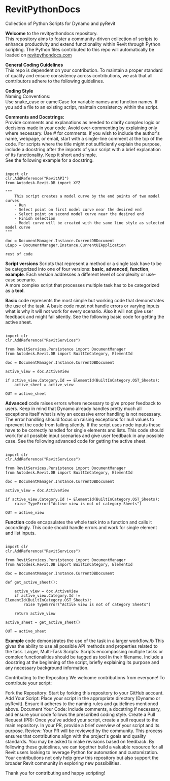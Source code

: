 # RevitPythonDocs
Collection of Python Scripts for Dynamo and pyRevit

**Welcome** to the revitpythondocs repository.<br>
This repository aims to foster a community-driven collection of scripts to enhance productivity and extend functionality within Revit through Python scripting.
The Python files contributed to this repo will automatically be loaded on [revitpythondocs.com](https://www.revitpythondocs.com) <br>

**General Coding Guidelines**<br>
This repo is dependent on your contribution.
To maintain a proper standard of quality and ensure consistency across contributions, we ask that all contributors adhere to the following guidelines.<br>

**Coding Style**<br>
Naming Conventions:<br>
Use snake_case or camelCase for variable names and function names. If you add a file to an existing script, maintain consistency within the script.<br>

**Comments and Docstrings:**<br>
Provide comments and explanations as needed to clarify complex logic or decisions made in your code. Avoid over-commenting by explaining only where necessary.
Use # for comments. If you wish to include the author's name, webpage, or email, start with a single-line comment at the top of the code.
For scripts where the title might not sufficiently explain the purpose, include a docstring after the imports of your script with a brief explanation of its functionality. Keep it short and simple.<br>
See the following example for a docstring.

<pre lang="python"><code>
import clr
clr.AddReference("RevitAPI")
from Autodesk.Revit.DB import XYZ

"""
    This script creates a model curve by the end points of two model curves
    - Run
    - Select point on first model curve near the desired end
    - Select point on second model curve near the desired end
    - Finish selection
    - Model curve will be created with the same line style as selected model curve
"""

doc = DocumentManager.Instance.CurrentDBDocument
uiapp = DocumentManager.Instance.CurrentUIApplication

rest of code
</code></pre>

**Script versions**
Scripts that represent a method or a single task have to be be categorized into one of four versions: **basic**, **advanced**, **function**, **example**. Each version addresses a different level of complexity or use-case scenario. <br>
A more complex script that processes multiple task has to be categorized as a **tool**.

**Basic** code represents the most simple but working code that demonstrates the use of the task.
A basic code must not handle errors or varying inputs what is why it will not work for every scenario. Also it will not give user feedback and might fail silently.
See the following basic code for getting the active sheet.

<pre lang="python"><code>
import clr
clr.AddReference("RevitServices")

from RevitServices.Persistence import DocumentManager
from Autodesk.Revit.DB import BuiltInCategory, ElementId

doc = DocumentManager.Instance.CurrentDBDocument

active_view = doc.ActiveView

if active_view.Category.Id == ElementId(BuiltInCategory.OST_Sheets):
    active_sheet = active_view

OUT = active_sheet
</code></pre>

**Advanced** code raises errors where necessary to give proper feedback to users.
Keep in mind that Dynamo already handles pretty much all exceptions itself what is why an excessive error handling is not necessary.
The error handling should focus on raising exceptions for null values to nprevent the code from failing silently.
If the script uses node inputs these have to be correctly handled for single elements and lists.
This code should work for all possible input scenarios and give user feedback in any possible case.
See the following advanced code for getting the active sheet.

<pre lang="python"><code>
import clr
clr.AddReference("RevitServices")

from RevitServices.Persistence import DocumentManager
from Autodesk.Revit.DB import BuiltInCategory, ElementId

doc = DocumentManager.Instance.CurrentDBDocument

active_view = doc.ActiveView

if active_view.Category.Id != ElementId(BuiltInCategory.OST_Sheets):
    raise TypeError("Active view is not of category Sheets")

OUT = active_view
</code></pre>

**Function** code encapsulates the whole task into a function and calls it accordingly.
This code should handle errors and work for single element and list inputs.

<pre lang="python"><code>
import clr
clr.AddReference("RevitServices")

from RevitServices.Persistence import DocumentManager
from Autodesk.Revit.DB import BuiltInCategory, ElementId

doc = DocumentManager.Instance.CurrentDBDocument

def get_active_sheet():

    active_view = doc.ActiveView
    if active_view.Category.Id != ElementId(BuiltInCategory.OST_Sheets):
        raise TypeError("Active view is not of category Sheets")

    return active_view

active_sheet = get_active_sheet()

OUT = active_sheet
</code></pre>

**Example** code demonstrates the use of the task in a larger workflow./b This gives the ability to use all possible API methods and properties related to the task.
Larger, Multi-Task Scripts: Scripts encompassing multiple tasks or complex functionalities should be tagged as tool in their filename. Include a docstring at the beginning of the script, briefly explaining its purpose and any necessary background information.

Contributing to the Repository
We welcome contributions from everyone! To contribute your script:

Fork the Repository: Start by forking this repository to your GitHub account.
Add Your Script: Place your script in the appropriate directory (Dynamo or pyRevit). Ensure it adheres to the naming rules and guidelines mentioned above.
Document Your Code: Include comments, a docstring if necessary, and ensure your code follows the prescribed coding style.
Create a Pull Request (PR): Once you've added your script, create a pull request to the main repository. In your PR, provide a brief overview of your script and its purpose.
Review: Your PR will be reviewed by the community. This process ensures that contributions align with the project's goals and quality standards. You may be asked to make revisions based on feedback.
By following these guidelines, we can together build a valuable resource for all Revit users looking to leverage Python for automation and customization. Your contributions not only help grow this repository but also support the broader Revit community in exploring new possibilities.

Thank you for contributing and happy scripting!
